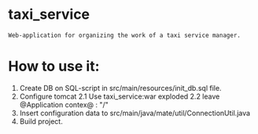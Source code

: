 # taxi_service
    Web-application for organizing the work of a taxi service manager.
# How to use it:
1. Create DB on SQL-script in src/main/resources/init_db.sql file.
2. Configure tomcat 
    2.1 Use taxi_service:war exploded
    2.2 leave @Application contex@ : "/"
3. Insert configuration data to src/main/java/mate/util/ConnectionUtil.java
4. Build project.

